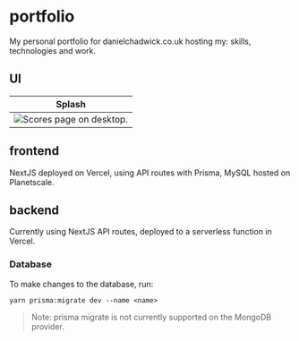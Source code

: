 # portfolio

My personal portfolio for danielchadwick.co.uk hosting my: skills, technologies and work.

## UI

Splash                    | 
:-------------------------:|
![Scores page on desktop.](./docs/portfolio-splash.png) |

## frontend

NextJS deployed on Vercel, using API routes with Prisma, MySQL hosted on Planetscale.

## backend

Currently using NextJS API routes, deployed to a serverless function in Vercel.

### Database

To make changes to the database, run:

```
yarn prisma:migrate dev --name <name>
```

> Note: prisma migrate is not currently supported on the MongoDB provider.
